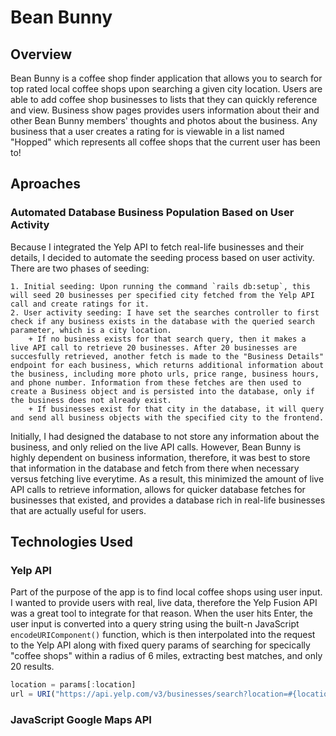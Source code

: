 # Bean Bunny


## Overview
Bean Bunny is a coffee shop finder application that allows you to search for top rated local coffee shops upon searching a given city location. Users are able to add coffee shop businesses to lists that they can quickly reference and view. Business show pages provides users information about their and other Bean Bunny members' thoughts and photos about the business. Any business that a user creates a rating for is viewable in a list named "Hopped" which represents all coffee shops that the current user has been to!

## Aproaches

### Automated Database Business Population Based on User Activity
Because I integrated the Yelp API to fetch real-life businesses and their details, I decided to automate the seeding process based on user activity. There are two phases of seeding:

    1. Initial seeding: Upon running the command `rails db:setup`, this will seed 20 businesses per specified city fetched from the Yelp API call and create ratings for it. 
    2. User activity seeding: I have set the searches controller to first check if any business exists in the database with the queried search parameter, which is a city location. 
        + If no business exists for that search query, then it makes a live API call to retrieve 20 businesses. After 20 businesses are succesfully retrieved, another fetch is made to the "Business Details" endpoint for each business, which returns additional information about the business, including more photo urls, price range, business hours, and phone number. Information from these fetches are then used to create a Business object and is persisted into the database, only if the business does not already exist.
        + If businesses exist for that city in the database, it will query and send all business objects with the specified city to the frontend.

Initially, I had designed the database to not store any information about the business, and only relied on the live API calls. However, Bean Bunny is highly dependent on business information, therefore, it was best to store that information in the database and fetch from there when necessary versus fetching live everytime. As a result, this minimized the amount of live API calls to retrieve information, allows for quicker database fetches for businesses that existed, and provides a database rich in real-life businesses that are actually useful for users.


## Technologies Used
### Yelp API
Part of the purpose of the app is to find local coffee shops using user input. I wanted to provide users with real, live data, therefore the Yelp Fusion API was a great tool to integrate for that reason. When the user hits Enter, the user input is converted into a query string using the built-n JavaScript `encodeURIComponent()` function, which is then interpolated into the request to the Yelp API along with fixed query params of searching for specically "coffee shops" within a radius of 6 miles, extracting best matches, and only 20 results. 

```JavaScript
location = params[:location]
url = URI("https://api.yelp.com/v3/businesses/search?location=#{location}&term=coffee%20shop&radius=10000&&sort_by=best_match&limit=20")
```

### JavaScript Google Maps API
